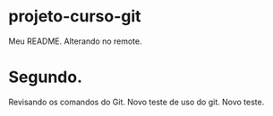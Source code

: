 # projeto-curso-git
Meu README.
Alterando no remote.
# Segundo.
Revisando os comandos do Git.
Novo teste de uso do git.
Novo teste.
